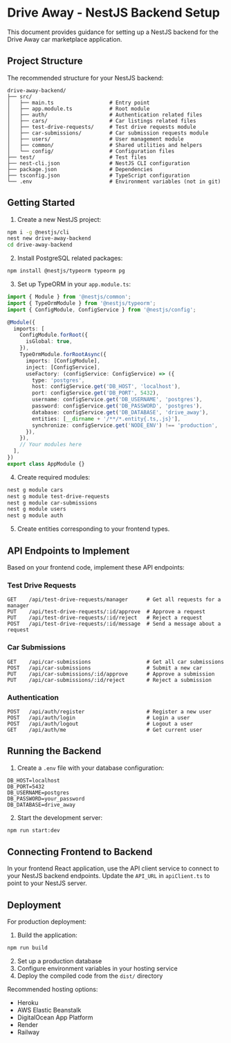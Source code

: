 
# Drive Away - NestJS Backend Setup

This document provides guidance for setting up a NestJS backend for the Drive Away car marketplace application.

## Project Structure

The recommended structure for your NestJS backend:

```
drive-away-backend/
├── src/
│   ├── main.ts                  # Entry point
│   ├── app.module.ts            # Root module
│   ├── auth/                    # Authentication related files
│   ├── cars/                    # Car listings related files
│   ├── test-drive-requests/     # Test drive requests module
│   ├── car-submissions/         # Car submission requests module
│   ├── users/                   # User management module
│   ├── common/                  # Shared utilities and helpers
│   └── config/                  # Configuration files
├── test/                        # Test files
├── nest-cli.json                # NestJS CLI configuration
├── package.json                 # Dependencies
├── tsconfig.json                # TypeScript configuration
└── .env                         # Environment variables (not in git)
```

## Getting Started

1. Create a new NestJS project:

```bash
npm i -g @nestjs/cli
nest new drive-away-backend
cd drive-away-backend
```

2. Install PostgreSQL related packages:

```bash
npm install @nestjs/typeorm typeorm pg
```

3. Set up TypeORM in your `app.module.ts`:

```typescript
import { Module } from '@nestjs/common';
import { TypeOrmModule } from '@nestjs/typeorm';
import { ConfigModule, ConfigService } from '@nestjs/config';

@Module({
  imports: [
    ConfigModule.forRoot({
      isGlobal: true,
    }),
    TypeOrmModule.forRootAsync({
      imports: [ConfigModule],
      inject: [ConfigService],
      useFactory: (configService: ConfigService) => ({
        type: 'postgres',
        host: configService.get('DB_HOST', 'localhost'),
        port: configService.get('DB_PORT', 5432),
        username: configService.get('DB_USERNAME', 'postgres'),
        password: configService.get('DB_PASSWORD', 'postgres'),
        database: configService.get('DB_DATABASE', 'drive_away'),
        entities: [__dirname + '/**/*.entity{.ts,.js}'],
        synchronize: configService.get('NODE_ENV') !== 'production',
      }),
    }),
    // Your modules here
  ],
})
export class AppModule {}
```

4. Create required modules:

```bash
nest g module cars
nest g module test-drive-requests
nest g module car-submissions
nest g module users
nest g module auth
```

5. Create entities corresponding to your frontend types.

## API Endpoints to Implement

Based on your frontend code, implement these API endpoints:

### Test Drive Requests

```
GET    /api/test-drive-requests/manager      # Get all requests for a manager
PUT    /api/test-drive-requests/:id/approve  # Approve a request
PUT    /api/test-drive-requests/:id/reject   # Reject a request
POST   /api/test-drive-requests/:id/message  # Send a message about a request
```

### Car Submissions

```
GET    /api/car-submissions                  # Get all car submissions
POST   /api/car-submissions                  # Submit a new car
PUT    /api/car-submissions/:id/approve      # Approve a submission
PUT    /api/car-submissions/:id/reject       # Reject a submission
```

### Authentication

```
POST   /api/auth/register                    # Register a new user
POST   /api/auth/login                       # Login a user
POST   /api/auth/logout                      # Logout a user
GET    /api/auth/me                          # Get current user
```

## Running the Backend

1. Create a `.env` file with your database configuration:

```
DB_HOST=localhost
DB_PORT=5432
DB_USERNAME=postgres
DB_PASSWORD=your_password
DB_DATABASE=drive_away
```

2. Start the development server:

```bash
npm run start:dev
```

## Connecting Frontend to Backend

In your frontend React application, use the API client service to connect to your NestJS backend endpoints. Update the `API_URL` in `apiClient.ts` to point to your NestJS server.

## Deployment

For production deployment:

1. Build the application:
```bash
npm run build
```

2. Set up a production database
3. Configure environment variables in your hosting service
4. Deploy the compiled code from the `dist/` directory

Recommended hosting options:
- Heroku
- AWS Elastic Beanstalk
- DigitalOcean App Platform
- Render
- Railway
